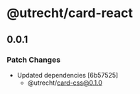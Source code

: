 # @utrecht/card-react

## 0.0.1

### Patch Changes

- Updated dependencies [6b57525]
  - @utrecht/card-css@0.1.0
